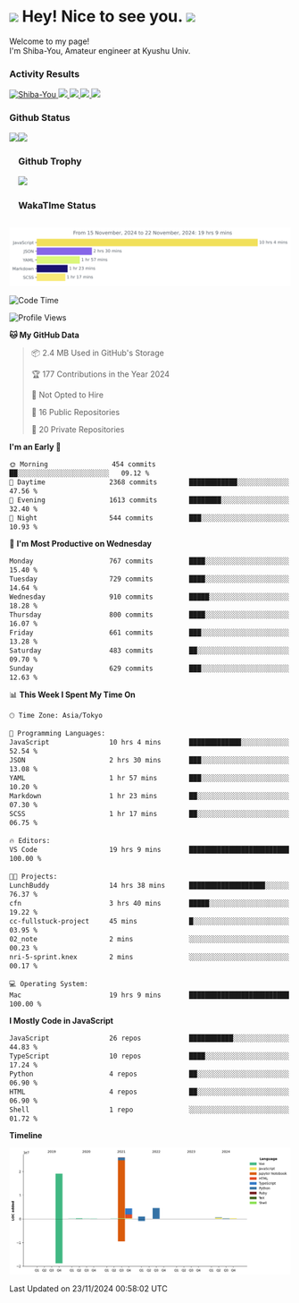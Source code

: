 <h1>
  <img src="https://emojis.slackmojis.com/emojis/images/1531849430/4246/blob-sunglasses.gif?1531849430" width="30"/> 
  Hey! Nice to see you.
  <img src="https://emojis.slackmojis.com/emojis/images/1531849430/4246/blob-sunglasses.gif?1531849430" width="30"/> 
</h1>
<p>
  Welcome to my page! <br />
  I'm Shiba-You, Amateur engineer at Kyushu Univ.
</p>


<h3>
  Activity Results
</h3>
<p align="left"> 
  <!--   GitHub  -->
  <a href="https://github.com/Shiba-You/Shiba-You/">
    <img src="https://komarev.com/ghpvc/?username=Shiba-You" alt="Shiba-You" />
  </a>
  <a href="https://github.com/Shiba-You">
    <img height="20" src="https://img.shields.io/github/followers/Shiba-You?label=follow&logo=github&style=flat" />
  </a>
  
  <!-- Qiita -->
  <a href="http://qiita.com/Shiba-You">
    <img height="20" src="https://qiita-badge.apiapi.app/s/Shiba-You/posts.svg" />
  </a>
  <a href="http://qiita.com/Shiba-You">
    <img height="20" src="https://qiita-badge.apiapi.app/s/Shiba-You/contributions.svg" />
  </a>
  <a href="http://qiita.com/Shiba-You">
    <img height="20" src="https://qiita-badge.apiapi.app/s/Shiba-You/followers.svg" />
  </a>
</p>


<h3>
  Github Status
</h3>
<div>
  <img height="170" align="left" src="https://github-readme-stats.vercel.app/api?username=Shiba-You&theme=tokyonight" />
  <img height="170" src="https://github-readme-stats.vercel.app/api/top-langs/?username=Shiba-You&theme=tokyonight&layout=compact" />
</div>

<h3>
  Github Trophy
</h3>
<div>
  <img width="800" src="https://github-profile-trophy.vercel.app/?username=Shiba-You&theme=tokyonight" />
</div>


<h3>
  WakaTIme Status
</h3>
<img src="https://github.com/Shiba-You/Shiba-You/blob/main/images/stat.svg" alt="Shiba-You WakaTime Activity"/>

<!--START_SECTION:waka-->
![Code Time](http://img.shields.io/badge/Code%20Time-984%20hrs%2018%20mins-blue)

![Profile Views](http://img.shields.io/badge/Profile%20Views-0-blue)

**🐱 My GitHub Data** 

> 📦 2.4 MB Used in GitHub's Storage 
 > 
> 🏆 177 Contributions in the Year 2024
 > 
> 🚫 Not Opted to Hire
 > 
> 📜 16 Public Repositories 
 > 
> 🔑 20 Private Repositories 
 > 
**I'm an Early 🐤** 

```text
🌞 Morning                454 commits         ██░░░░░░░░░░░░░░░░░░░░░░░   09.12 % 
🌆 Daytime                2368 commits        ████████████░░░░░░░░░░░░░   47.56 % 
🌃 Evening                1613 commits        ████████░░░░░░░░░░░░░░░░░   32.40 % 
🌙 Night                  544 commits         ███░░░░░░░░░░░░░░░░░░░░░░   10.93 % 
```
📅 **I'm Most Productive on Wednesday** 

```text
Monday                   767 commits         ████░░░░░░░░░░░░░░░░░░░░░   15.40 % 
Tuesday                  729 commits         ████░░░░░░░░░░░░░░░░░░░░░   14.64 % 
Wednesday                910 commits         █████░░░░░░░░░░░░░░░░░░░░   18.28 % 
Thursday                 800 commits         ████░░░░░░░░░░░░░░░░░░░░░   16.07 % 
Friday                   661 commits         ███░░░░░░░░░░░░░░░░░░░░░░   13.28 % 
Saturday                 483 commits         ██░░░░░░░░░░░░░░░░░░░░░░░   09.70 % 
Sunday                   629 commits         ███░░░░░░░░░░░░░░░░░░░░░░   12.63 % 
```


📊 **This Week I Spent My Time On** 

```text
🕑︎ Time Zone: Asia/Tokyo

💬 Programming Languages: 
JavaScript               10 hrs 4 mins       █████████████░░░░░░░░░░░░   52.54 % 
JSON                     2 hrs 30 mins       ███░░░░░░░░░░░░░░░░░░░░░░   13.08 % 
YAML                     1 hr 57 mins        ███░░░░░░░░░░░░░░░░░░░░░░   10.20 % 
Markdown                 1 hr 23 mins        ██░░░░░░░░░░░░░░░░░░░░░░░   07.30 % 
SCSS                     1 hr 17 mins        ██░░░░░░░░░░░░░░░░░░░░░░░   06.75 % 

🔥 Editors: 
VS Code                  19 hrs 9 mins       █████████████████████████   100.00 % 

🐱‍💻 Projects: 
LunchBuddy               14 hrs 38 mins      ███████████████████░░░░░░   76.37 % 
cfn                      3 hrs 40 mins       █████░░░░░░░░░░░░░░░░░░░░   19.22 % 
cc-fullstuck-project     45 mins             █░░░░░░░░░░░░░░░░░░░░░░░░   03.95 % 
02_note                  2 mins              ░░░░░░░░░░░░░░░░░░░░░░░░░   00.23 % 
nri-5-sprint.knex        2 mins              ░░░░░░░░░░░░░░░░░░░░░░░░░   00.17 % 

💻 Operating System: 
Mac                      19 hrs 9 mins       █████████████████████████   100.00 % 
```

**I Mostly Code in JavaScript** 

```text
JavaScript               26 repos            ███████████░░░░░░░░░░░░░░   44.83 % 
TypeScript               10 repos            ████░░░░░░░░░░░░░░░░░░░░░   17.24 % 
Python                   4 repos             ██░░░░░░░░░░░░░░░░░░░░░░░   06.90 % 
HTML                     4 repos             ██░░░░░░░░░░░░░░░░░░░░░░░   06.90 % 
Shell                    1 repo              ░░░░░░░░░░░░░░░░░░░░░░░░░   01.72 % 
```



**Timeline**

![Lines of Code chart](https://raw.githubusercontent.com/Shiba-You/Shiba-You/main/assets/bar_graph.png)


 Last Updated on 23/11/2024 00:58:02 UTC
<!--END_SECTION:waka-->
